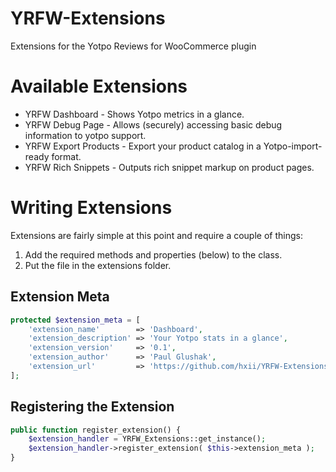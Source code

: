 # YRFW-Extensions
 Extensions for the Yotpo Reviews for WooCommerce plugin

# Available Extensions
- YRFW Dashboard - Shows Yotpo metrics in a glance.
- YRFW Debug Page - Allows (securely) accessing basic debug information to yotpo support.
- YRFW Export Products - Export your product catalog in a Yotpo-import-ready format.
- YRFW Rich Snippets - Outputs rich snippet markup on product pages.

# Writing Extensions
Extensions are fairly simple at this point and require a couple of things:
1. Add the required methods and properties (below) to the class.
2. Put the file in the extensions folder.

## Extension Meta
```PHP
protected $extension_meta = [
    'extension_name'        => 'Dashboard',
    'extension_description' => 'Your Yotpo stats in a glance',
    'extension_version'     => '0.1',
    'extension_author'      => 'Paul Glushak',
    'extension_url'         => 'https://github.com/hxii/YRFW-Extensions',
];
```

## Registering the Extension
```PHP
public function register_extension() {
    $extension_handler = YRFW_Extensions::get_instance();
    $extension_handler->register_extension( $this->extension_meta );
}
```